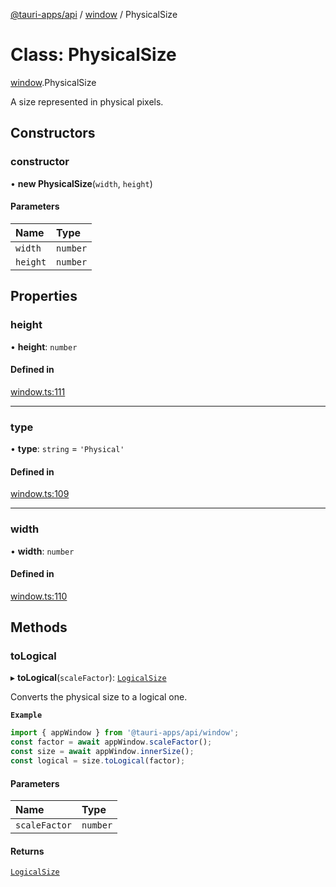 [@tauri-apps/api](../README.md) / [window](../modules/window.md) / PhysicalSize

# Class: PhysicalSize

[window](../modules/window.md).PhysicalSize

A size represented in physical pixels.

## Constructors

### constructor

• **new PhysicalSize**(`width`, `height`)

#### Parameters

| Name | Type |
| :------ | :------ |
| `width` | `number` |
| `height` | `number` |

## Properties

### height

• **height**: `number`

#### Defined in

[window.ts:111](https://github.com/tauri-apps/tauri/blob/7bbf167/tooling/api/src/window.ts#L111)

___

### type

• **type**: `string` = `'Physical'`

#### Defined in

[window.ts:109](https://github.com/tauri-apps/tauri/blob/7bbf167/tooling/api/src/window.ts#L109)

___

### width

• **width**: `number`

#### Defined in

[window.ts:110](https://github.com/tauri-apps/tauri/blob/7bbf167/tooling/api/src/window.ts#L110)

## Methods

### toLogical

▸ **toLogical**(`scaleFactor`): [`LogicalSize`](window.LogicalSize.md)

Converts the physical size to a logical one.

**`Example`**

```typescript
import { appWindow } from '@tauri-apps/api/window';
const factor = await appWindow.scaleFactor();
const size = await appWindow.innerSize();
const logical = size.toLogical(factor);
```

#### Parameters

| Name | Type |
| :------ | :------ |
| `scaleFactor` | `number` |

#### Returns

[`LogicalSize`](window.LogicalSize.md)
